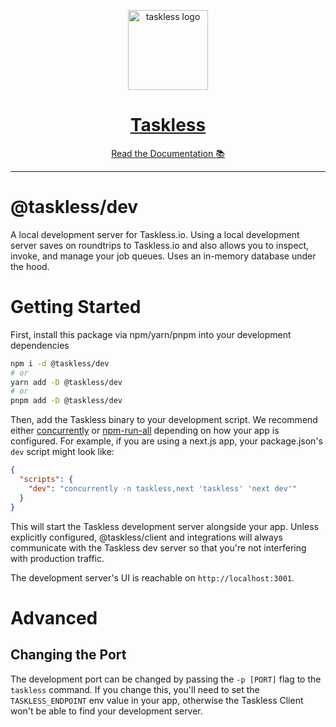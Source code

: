 <!-- Banner -->
<p align="center">
  <a href="https://taskless.io">
    <img alt="taskless logo" height="128" src="https://raw.githubusercontent.com/taskless/taskless/main/.github/resources/taskless.png">
    <h1 align="center">Taskless</h1>
  </a>
</p>

<!-- Docs -->
<p align="center">
  <a aria-label="taskless documentation" href="https://taskless.io/docs">Read the Documentation 📚</a>
</p>

---

# @taskless/dev

A local development server for Taskless.io. Using a local development server saves on roundtrips to Taskless.io and also allows you to inspect, invoke, and manage your job queues. Uses an in-memory database under the hood.

# Getting Started

First, install this package via npm/yarn/pnpm into your development dependencies

```bash
npm i -d @taskless/dev
# or
yarn add -D @taskless/dev
# or
pnpm add -D @taskless/dev
```

Then, add the Taskless binary to your development script. We recommend either [concurrently](https://www.npmjs.com/package/concurrently) or [npm-run-all](https://www.npmjs.com/package/npm-run-all) depending on how your app is configured. For example, if you are using a next.js app, your package.json's `dev` script might look like:

```json
{
  "scripts": {
    "dev": "concurrently -n taskless,next 'taskless' 'next dev'"
  }
}
```

This will start the Taskless development server alongside your app. Unless explicitly configured, @taskless/client and integrations will always communicate with the Taskless dev server so that you're not interfering with production traffic.

The development server's UI is reachable on `http://localhost:3001`.

# Advanced

## Changing the Port

The development port can be changed by passing the `-p [PORT]` flag to the `taskless` command. If you change this, you'll need to set the `TASKLESS_ENDPOINT` env value in your app, otherwise the Taskless Client won't be able to find your development server.
